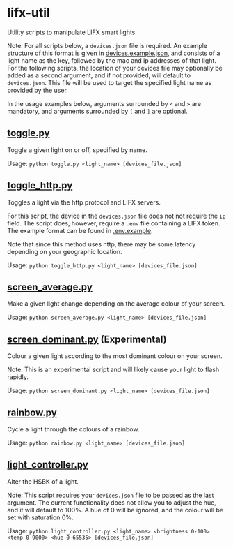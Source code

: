 # lifx-util
Utility scripts to manipulate LIFX smart lights.

Note: For all scripts below, a `devices.json` file is required. An example structure of this format is given in [devices.example.json](./devices.example.json), and consists of a light name as the key, followed by the mac and ip addresses of that light. For the following scripts, the location of your devices file may optionally be added as a second argument, and if not provided, will default to `devices.json`. This file will be used to target the specified light name as provided by the user.

In the usage examples below, arguments surrounded by `<` and `>` are mandatory, and arguments surrounded by `[` and `]` are optional.


## [toggle.py](./toggle.py)
Toggle a given light on or off, specified by name.

Usage: `python toggle.py <light_name> [devices_file.json]`


## [toggle_http.py](./toggle_http.py)
Toggles a light via the http protocol and LIFX servers.

For this script, the device in the `devices.json` file does not not require the `ip` field. The script does, however, require a `.env` file containing a LIFX token. The example format can be found in [.env.example](./.env.example).

Note that since this method uses http, there may be some latency depending on your geographic location.

Usage: `python toggle_http.py <light_name> [devices_file.json]`

## [screen_average.py](./screen_average.py)
Make a given light change depending on the average colour of your screen.

Usage: `python screen_average.py <light_name> [devices_file.json]`

## [screen_dominant.py](./screen_dominant.py) (Experimental)
Colour a given light according to the most dominant colour on your screen.

Note: This is an experimental script and will likely cause your light to flash rapidly.

Usage: `python screen_dominant.py <light_name> [devices_file.json]`

## [rainbow.py](./rainbow.py)
Cycle a light through the colours of a rainbow.

Usage: `python rainbow.py <light_name> [devices_file.json]`

## [light_controller.py](./light_controller.py)
Alter the HSBK of a light.

Note: This script requires your `devices.json` file to be passed as the last argument. The current functionality does not allow you to adjust the hue, and it will default to 100%. A hue of 0 will be ignored, and the colour will be set with saturation 0%.

Usage: `python light_controller.py <light_name> <brightness 0-100> <temp 0-9000> <hue 0-65535> [devices_file.json]`

